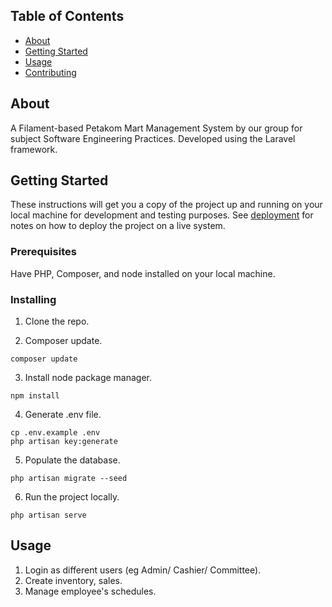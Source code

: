 ## Table of Contents

- [About](#about)
- [Getting Started](#getting_started)
- [Usage](#usage)
- [Contributing](../CONTRIBUTING.md)

## About <a name = "about"></a>

A Filament-based Petakom Mart Management System by our group for subject Software Engineering Practices. Developed using the Laravel framework.

## Getting Started <a name = "getting_started"></a>

These instructions will get you a copy of the project up and running on your local machine for development and testing purposes. See [deployment](#deployment) for notes on how to deploy the project on a live system.

### Prerequisites

Have PHP, Composer, and node installed on your local machine. 

### Installing

1. Clone the repo.

2. Composer update.
```
composer update
```

3. Install node package manager.
```
npm install
```

4. Generate .env file.
```
cp .env.example .env
php artisan key:generate
```

5. Populate the database.
```
php artisan migrate --seed
```

6. Run the project locally.
```
php artisan serve
```

## Usage <a name = "usage"></a>

1. Login as different users (eg Admin/ Cashier/ Committee).
2. Create inventory, sales.
3. Manage employee's schedules.

